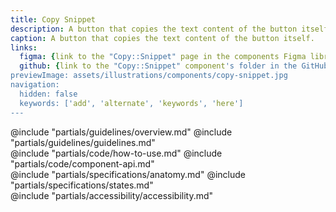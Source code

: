```yaml
---
title: Copy Snippet
description: A button that copies the text content of the button itself.
caption: A button that copies the text content of the button itself.
links:
  figma: {link to the "Copy::Snippet" page in the components Figma library}
  github: {link to the "Copy::Snippet" component's folder in the GitHub repo}
previewImage: assets/illustrations/components/copy-snippet.jpg
navigation:
  hidden: false
  keywords: ['add', 'alternate', 'keywords', 'here']
---
```


<section data-tab="Guidelines">
  @include "partials/guidelines/overview.md"
  @include "partials/guidelines/guidelines.md"
</section>

<section data-tab="Code">
  @include "partials/code/how-to-use.md"
  @include "partials/code/component-api.md"
  <!-- @include "partials/code/showcase.md" -->
</section>

<section data-tab="Specifications">
  @include "partials/specifications/anatomy.md"
  @include "partials/specifications/states.md"
</section>

<section data-tab="Accessibility">
  @include "partials/accessibility/accessibility.md"
</section>